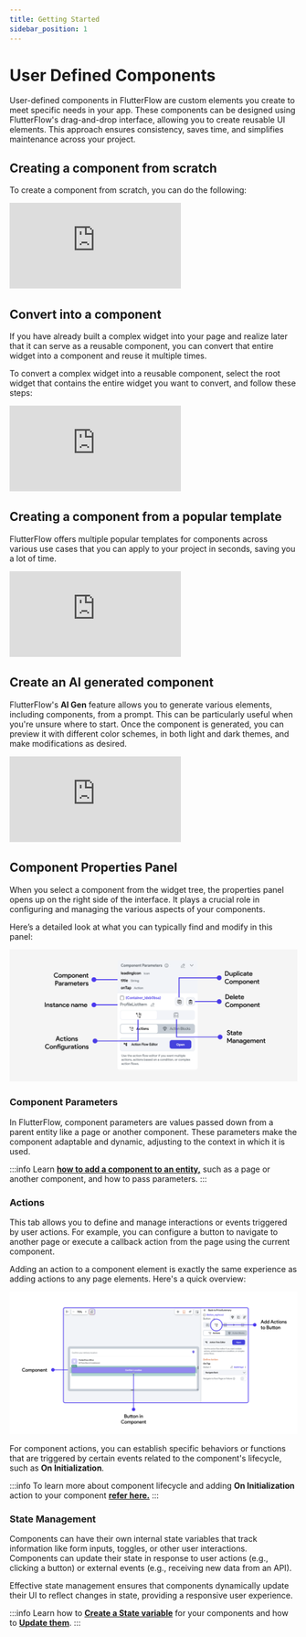 ```yaml
---
title: Getting Started
sidebar_position: 1
---
```


# User Defined Components

User-defined components in FlutterFlow are custom elements you create to meet specific needs in your
app. These components can be designed using FlutterFlow's drag-and-drop interface, allowing you to
create reusable UI elements. This approach ensures consistency, saves
time, and simplifies maintenance across your project.

## Creating a component from scratch

To create a component from scratch, you can do the following:

<div style={{
    position: 'relative',
    paddingBottom: 'calc(56.67989417989418% + 41px)', // Keeps the aspect ratio and additional padding
    height: 0,
    width: '100%'
}}>
    <iframe 
        src="https://demo.arcade.software/h9WUKl6igLbyoCPewFLr?embed&show_copy_link=true"
        title="Create Component From Scratch"
        style={{
            position: 'absolute',
            top: 0,
            left: 0,
            width: '100%',
            height: '100%',
            colorScheme: 'light'
        }}
        frameborder="0"
        loading="lazy"
        webkitAllowFullScreen
        mozAllowFullScreen
        allowFullScreen
        allow="clipboard-write">
    </iframe>
</div>

## Convert into a component

If you have already built a complex widget into your page and realize later that it can serve as a
reusable component, you can convert that entire widget into a component and reuse it multiple times.

To convert a complex widget into a reusable component, select the root widget that contains the
entire widget you want to convert, and follow these steps:

<div style={{
    position: 'relative',
    paddingBottom: 'calc(56.67989417989418% + 41px)', // Keeps the aspect ratio and additional padding
    height: 0,
    width: '100%'
}}>
    <iframe 
        src="https://demo.arcade.software/if0fCrWpn6wVDdcGbW0E?embed&show_copy_link=true"
        title="Convert into a component"
        style={{
            position: 'absolute',
            top: 0,
            left: 0,
            width: '100%',
            height: '100%',
            colorScheme: 'light'
        }}
        frameborder="0"
        loading="lazy"
        webkitAllowFullScreen
        mozAllowFullScreen
        allowFullScreen
        allow="clipboard-write">
    </iframe>
</div>

## Creating a component from a popular template

FlutterFlow offers multiple popular templates for components across various use cases that you can
apply to your project in seconds, saving you a lot of time.

<div style={{
    position: 'relative',
    paddingBottom: 'calc(56.67989417989418% + 41px)', // Keeps the aspect ratio and additional padding
    height: 0,
    width: '100%'
}}>
    <iframe 
        src="https://demo.arcade.software/z3yZcGihUz7yGc3jgIbK?embed&show_copy_link=true"
        title="Create from template"
        style={{
            position: 'absolute',
            top: 0,
            left: 0,
            width: '100%',
            height: '100%',
            colorScheme: 'light'
        }}
        frameborder="0"
        loading="lazy"
        webkitAllowFullScreen
        mozAllowFullScreen
        allowFullScreen
        allow="clipboard-write">
    </iframe>
</div>

## Create an AI generated component

FlutterFlow's **AI Gen** feature allows you to generate various elements,
including components, from a prompt. This can be particularly useful when you're
unsure where to start. Once the component is generated, you can preview it with different color
schemes, in both light and dark themes, and make modifications as desired.

<div style={{
    position: 'relative',
    paddingBottom: 'calc(56.67989417989418% + 41px)', // Keeps the aspect ratio and additional padding
    height: 0,
    width: '100%'
}}>
    <iframe 
        src="https://demo.arcade.software/Tv2kaRClaUD9TQnpaXmJ?embed&show_copy_link=true"
        title="AI Generated Component"
        style={{
            position: 'absolute',
            top: 0,
            left: 0,
            width: '100%',
            height: '100%',
            colorScheme: 'light'
        }}
        frameborder="0"
        loading="lazy"
        webkitAllowFullScreen
        mozAllowFullScreen
        allowFullScreen
        allow="clipboard-write">
    </iframe>
</div>

## Component Properties Panel

When you select a component from the widget tree, the properties panel opens up on the right
side of the interface. It plays a crucial role in configuring and managing the various aspects of
your components.

Here’s a detailed look at what you can typically find and modify in this panel:

![components-configurations.png](..%2F..%2Fimgs%2Fcomponents-configurations.png)

### Component Parameters

In FlutterFlow, component parameters are values passed down from a parent entity like a page or another component. These parameters make the component adaptable and dynamic, adjusting to the context in which it is used.

:::info
Learn [**how to add a component to an entity,**](using-components) such as a page or another
component, and how to pass parameters.
:::

### Actions

This tab allows you to define and manage interactions or events triggered by user actions. For
example, you can configure a button to navigate to another page or execute a callback action from
the page using the current component.

Adding an action to a component element is exactly the same experience as adding actions to any page elements. Here's a quick overview:

![component-actions.png](..%2F..%2Fimgs%2Fcomponent-actions.png)

For component actions, you can establish specific behaviors or functions that are triggered by
certain events related to the component's lifecycle, such as **On Initialization**.

:::info
To learn more about component lifecycle and adding **On Initialization** action to your component 
[**refer here.**](component-lifecycle.md)
:::

### State Management

Components can have their own internal state variables that track information like form inputs,
toggles, or other user interactions. Components can update their state in response to user
actions (e.g., clicking a button) or external events (e.g., receiving new data from an API).

Effective state management ensures that components dynamically update their UI to reflect changes in
state, providing a responsive user experience.

:::info 
Learn how to **[Create a State variable](component-lifecycle.md/#creating-a-component-state)** 
for your components and how to 
**[Update them](component-lifecycle.md/#update-component-state-action)**.
:::
